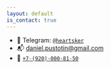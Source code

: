 ```yaml
---
layout: default
is_contact: true
---
```


- 💬 Telegram: [`@heartsker`](https://t.me/heartsker)
- 📬 [daniel.pustotin@gmail.com](mailto:daniel.pustotin@gmail.com)
- 📲 [`+7-(920)-000-81-50`](tel:+7-(920)-000-81-50)
